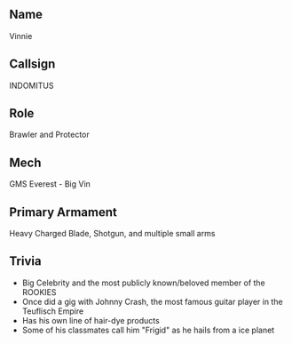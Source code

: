 ## Name
Vinnie

## Callsign
INDOMITUS

## Role
Brawler and Protector

## Mech
GMS Everest - Big Vin

## Primary Armament
Heavy Charged Blade, Shotgun, and multiple small arms

## Trivia

* Big Celebrity and the most publicly known/beloved member of the ROOKIES
* Once did a gig with Johnny Crash, the most famous guitar player in the Teuflisch Empire
* Has his own line of hair-dye products
* Some of his classmates call him "Frigid" as he hails from a ice planet
